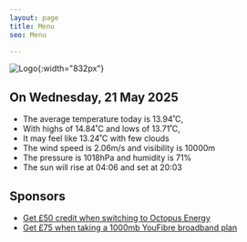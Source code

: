 ```yaml
---
layout: page
title: Menu
seo: Menu

---
```


![Logo](/images/logo.jpg){:width="832px"}

<!-- weather_marker starts -->
## On Wednesday, 21 May 2025

- The average temperature today is 13.94˚C,
- With highs of 14.84˚C and lows of 13.71˚C,
- It may feel like 13.24˚C with few clouds
- The wind speed is 2.06m/s and visibility is 10000m
- The pressure is 1018hPa and humidity is 71%
- The sun will rise at 04:06 and set at 20:03

<!-- weather_marker ends -->

## Sponsors

- [Get £50 credit when switching to Octopus Energy](https://bit.ly/3oD1nnS)
- [Get £75 when taking a 1000mb YouFibre broadband plan](https://aklam.io/91zWhU?)
